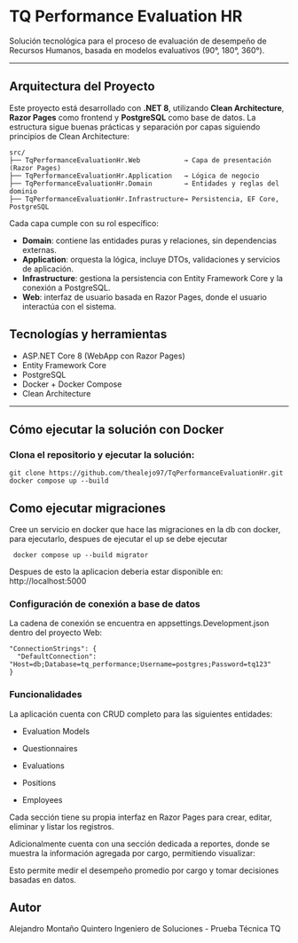 # TQ Performance Evaluation HR

Solución tecnológica para el proceso de evaluación de desempeño de Recursos Humanos, basada en modelos evaluativos (90°, 180°, 360°).

---

## Arquitectura del Proyecto

Este proyecto está desarrollado con **.NET 8**, utilizando **Clean Architecture**, **Razor Pages** como frontend y **PostgreSQL** como base de datos. La estructura sigue buenas prácticas y separación por capas siguiendo principios de Clean Architecture:
```
src/
├── TqPerformanceEvaluationHr.Web           → Capa de presentación (Razor Pages)
├── TqPerformanceEvaluationHr.Application   → Lógica de negocio
├── TqPerformanceEvaluationHr.Domain        → Entidades y reglas del dominio
├── TqPerformanceEvaluationHr.Infrastructure→ Persistencia, EF Core, PostgreSQL
```

Cada capa cumple con su rol específico:

- **Domain**: contiene las entidades puras y relaciones, sin dependencias externas.
- **Application**: orquesta la lógica, incluye DTOs, validaciones y servicios de aplicación.
- **Infrastructure**: gestiona la persistencia con Entity Framework Core y la conexión a PostgreSQL.
- **Web**: interfaz de usuario basada en Razor Pages, donde el usuario interactúa con el sistema.


## Tecnologías y herramientas

- ASP.NET Core 8 (WebApp con Razor Pages)
- Entity Framework Core
- PostgreSQL
- Docker + Docker Compose
- Clean Architecture

---

## Cómo ejecutar la solución con Docker

### Clona el repositorio y ejecutar la solución:

```
git clone https://github.com/thealejo97/TqPerformanceEvaluationHr.git
docker compose up --build
```
## Como ejecutar migraciones

Cree un servicio en docker que hace las migraciones en la db con docker, para ejecutarlo, despues de ejecutar el up se debe ejecutar
```
 docker compose up --build migrator
```

Despues de esto la aplicacion deberia estar disponible en:
http://localhost:5000

### Configuración de conexión a base de datos
La cadena de conexión se encuentra en appsettings.Development.json dentro del proyecto Web:

```
"ConnectionStrings": {
  "DefaultConnection": "Host=db;Database=tq_performance;Username=postgres;Password=tq123"
}
```


### Funcionalidades

La aplicación cuenta con CRUD completo para las siguientes entidades:

* Evaluation Models

* Questionnaires

* Evaluations

* Positions

* Employees

Cada sección tiene su propia interfaz en Razor Pages para crear, editar, eliminar y listar los registros.

Adicionalmente cuenta con una sección dedicada a reportes, donde se muestra la información agregada por cargo, permitiendo visualizar:

Esto permite medir el desempeño promedio por cargo y tomar decisiones basadas en datos.

## Autor

Alejandro Montaño Quintero
Ingeniero de Soluciones - Prueba Técnica TQ